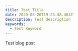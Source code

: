 ```yaml
---
title: Test Title
date: 2020-08-26T19:23:48.463Z
description: Test description
keywords:
  - Test Keyword
---
```

Test blog post